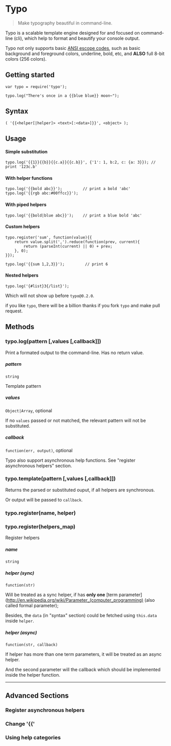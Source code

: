 # Typo

> Make typography beautiful in command-line.

Typo is a scalable template engine designed for and focused on command-line (cli), which help to format and beautify your console output.

Typo not only supports basic [ANSI escope codes](http://en.wikipedia.org/wiki/ANSI_escape_code), such as basic background and foreground colors, underline, bold, etc, and **ALSO** full 8-bit colors (256 colors).

    
## Getting started

    var typo = require('typo');
    
    typo.log("There's once in a {{blue blue}} moon~");
    
## Syntax

	( '{{<helper[|helper]> <text>[:<data>]}}', <object> );

## Usage

#### Simple substitution
    
    typo.log('{{1}}{{b}}{{c.a}}{{c.b}}', {'1': 1, b:2, c: {a: 3}}); // print '123c.b'
    
#### With helper functions

    typo.log('{{bold abc}}');         // print a bold 'abc'
    typo.log('{{rgb abc:#00ffcc}}');
    
#### With piped helpers

    typo.log('{{bold|blue abc}}');    // print a blue bold 'abc'
    
#### Custom helpers

    typo.register('sum', function(value){{
        return value.split(',').reduce(function(prev, current){
            return (parseInt(current) || 0) + prev;
        }, 0);
    }});
    
    typo.log('{{sum 1,2,3}}');         // print 6
    
#### Nested helpers

    typo.log('{#list}3{/list}');

Which will not show up before `typo@0.2.0`.

if you like `typo`, there will be a billion thanks if you fork `typo` and make pull request.


## Methods

### typo.log(pattern [,values [,callback]])
Print a formated output to the command-line. Has no return value.

##### pattern
`string`

Template pattern

##### values

`Object|Array`, optional

If no `values` passed or not matched, the relevant pattern will not be substituted.

##### callback

`function(err, output)`, optional

Typo also support asynchronous help functions. See "register asynchronous helpers" section.


### typo.template(pattern [,values [,callback]])

Returns the parsed or substituted ouput, if all helpers are synchronous.

Or output will be passed to `callback`. 

### typo.register(name, helper)
### typo.register(helpers_map)
Register helpers

##### name
`string`

##### helper (sync)
`function(str)`

Will be treated as a sync helper, if has **only one** [term parameter](http://en.wikipedia.org/wiki/Parameter_(computer_programming) (also called formal parameter);

Besides, the `data` (in "syntax" section) could be fetched using `this.data` inside `helper`.

##### helper (async)
`function(str, callback)`

If helper has more than one term parameters, it will be treated as an async helper.

And the second parameter will the callback which should be implemented inside the helper function.

****

## Advanced Sections

### Register asynchronous helpers

### Change '{{'

### Using help categories
